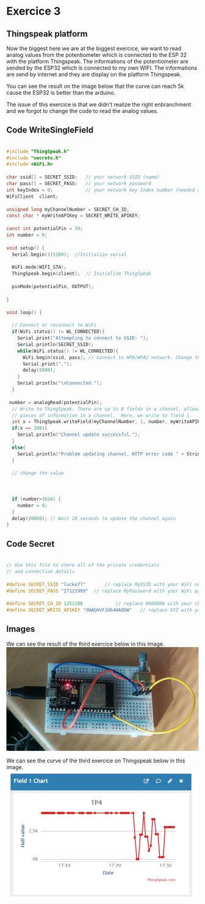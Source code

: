 # Exercice 3

## Thingspeak platform

Now the biggest here we are at the biggest exercice, we want to read analog values from the potentiometer which is connected to the ESP 32 with the platform Thingspeak.
The informations of the potentiometer are sended by the ESP32 which is connected to my own WIFI. The informations are send by internet and they are display on the platform Thingspeak.

You can see the result on the image below that the curve can reach 5k cause the ESP32 is better than the arduino.

The issue of this exercice is that we didn't realize the right enbranchment and we forgot to change the code to read the analog values.

## Code WriteSingleField

```C

#include "ThingSpeak.h"
#include "secrets.h"
#include <WiFi.h>

char ssid[] = SECRET_SSID;   // your network SSID (name) 
char pass[] = SECRET_PASS;   // your network password
int keyIndex = 0;            // your network key Index number (needed only for WEP)
WiFiClient  client;

unsigned long myChannelNumber = SECRET_CH_ID;
const char * myWriteAPIKey = SECRET_WRITE_APIKEY;

const int potentialPin = 39;
int number = 0;

void setup() {
  Serial.begin(115200);  //Initialize serial

  WiFi.mode(WIFI_STA);   
  ThingSpeak.begin(client);  // Initialize ThingSpeak

  pinMode(potentialPin, OUTPUT);

}

void loop() {

  // Connect or reconnect to WiFi
  if(WiFi.status() != WL_CONNECTED){
    Serial.print("Attempting to connect to SSID: ");
    Serial.println(SECRET_SSID);
    while(WiFi.status() != WL_CONNECTED){
      WiFi.begin(ssid, pass); // Connect to WPA/WPA2 network. Change this line if using open or WEP network
      Serial.print(".");
      delay(5000);     
    } 
    Serial.println("\nConnected.");
  }

 number = analogRead(potentialPin);
  // Write to ThingSpeak. There are up to 8 fields in a channel, allowing you to store up to 8 different
  // pieces of information in a channel.  Here, we write to field 1.
  int x = ThingSpeak.writeField(myChannelNumber, 1, number, myWriteAPIKey);
  if(x == 200){
    Serial.println("Channel update successful.");
  }
  else{
    Serial.println("Problem updating channel. HTTP error code " + String(x));
  }
  
  // change the value
  
  
  
  if (number>1024) {
    number = 0;
  }
  delay(20000); // Wait 20 seconds to update the channel again
}
 ```
 
 ## Code Secret
 
```C

// Use this file to store all of the private credentials 
// and connection details

#define SECRET_SSID "lucke77"		// replace MySSID with your WiFi network name
#define SECRET_PASS "27121999"	// replace MyPassword with your WiFi password

#define SECRET_CH_ID 1252108			// replace 0000000 with your channel number
#define SECRET_WRITE_APIKEY "VWAGHVFJU64HAQOW"   // replace XYZ with your channel write API Key

 ```
 
## Images
We can see the result of the third exercice below in this image.
![Image](https://github.com/efrei-paris-sud/2020-H-Team-of-2/blob/main/lab/4/Exercise/3/Ex3.jpg)

We can see the curve of the third exercice on Thingspeak below in this image.
![Image](https://github.com/efrei-paris-sud/2020-H-Team-of-2/blob/main/lab/4/Exercise/3/Ex3bis.PNG)
